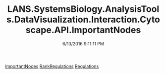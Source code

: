 ﻿---
title: LANS.SystemsBiology.AnalysisTools.DataVisualization.Interaction.Cytoscape.API.ImportantNodes
date: 6/13/2016 9:11:11 PM
---

[ImportantNodes](T-LANS.SystemsBiology.AnalysisTools.DataVisualization.Interaction.Cytoscape.API.ImportantNodes.ImportantNodes.html)
[RankRegulations](T-LANS.SystemsBiology.AnalysisTools.DataVisualization.Interaction.Cytoscape.API.ImportantNodes.RankRegulations.html)
[Regulations](T-LANS.SystemsBiology.AnalysisTools.DataVisualization.Interaction.Cytoscape.API.ImportantNodes.Regulations.html)
